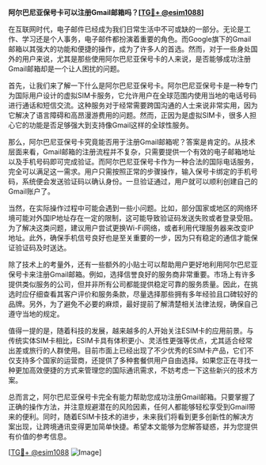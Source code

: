 **阿尔巴尼亚保号卡可以注册Gmail邮箱吗？[[TG💪+ @esim1088](https://t.me/s/esim1088)]**

在互联网时代，电子邮件已经成为我们日常生活中不可或缺的一部分。无论是工作、学习还是个人事务，电子邮件都扮演着重要的角色。而Google旗下的Gmail邮箱以其强大的功能和便捷的操作，成为了许多人的首选。然而，对于一些身处国外的用户来说，尤其是那些使用阿尔巴尼亚保号卡的人来说，是否能够成功注册Gmail邮箱却是一个让人困扰的问题。

首先，让我们来了解一下什么是阿尔巴尼亚保号卡。阿尔巴尼亚保号卡是一种专门为国际用户设计的虚拟SIM卡服务，它允许用户在全球范围内使用当地的电话号码进行通话和短信交流。这种服务对于经常需要跨国沟通的人士来说非常实用，因为它解决了语言障碍和高昂漫游费用的问题。然而，正因为是虚拟SIM卡，很多人担心它的功能是否足够强大到支持像Gmail这样的全球性服务。

那么，阿尔巴尼亚保号卡究竟能否用于注册Gmail邮箱呢？答案是肯定的。从技术层面来看，Gmail邮箱的注册流程并不复杂，只需要提供一个有效的电子邮箱地址以及手机号码即可完成验证。而阿尔巴尼亚保号卡作为一种合法的国际电话服务，完全可以满足这一需求。用户只需按照正常的步骤操作，输入保号卡绑定的手机号码，系统便会发送验证码以确认身份。一旦验证通过，用户就可以顺利创建自己的Gmail账户了。

当然，在实际操作过程中可能会遇到一些小问题。比如，部分国家或地区的网络环境可能对外国IP地址存在一定的限制，这可能导致验证码发送失败或者登录受阻。为了解决这类问题，建议用户尝试更换Wi-Fi网络，或者利用代理服务器来改变IP地址。此外，确保手机信号良好也是至关重要的一步，因为只有稳定的通信才能保证验证码及时送达。

除了技术上的考量外，还有一些额外的小贴士可以帮助用户更好地利用阿尔巴尼亚保号卡来注册Gmail邮箱。例如，选择信誉良好的服务商非常重要。市场上有许多提供类似服务的公司，但并非所有公司都能提供稳定可靠的服务质量。因此，在挑选时应仔细查看其客户评价和服务条款，尽量选择那些拥有多年经验且口碑较好的品牌。另外，为了避免不必要的麻烦，最好提前了解清楚相关法律法规，确保自己遵守当地的规定。

值得一提的是，随着科技的发展，越来越多的人开始关注ESIM卡的应用前景。与传统实体SIM卡相比，ESIM卡具有体积更小、灵活性更强等优点，尤其适合经常出差或旅行的人群使用。目前市面上已经出现了不少优秀的ESIM卡产品，它们不仅支持多个国家的运营商，还提供了多种套餐供用户自由选择。如果您正在寻找一种更加高效便捷的方式来管理您的国际通讯需求，不妨考虑一下这些新兴的技术方案。

总而言之，阿尔巴尼亚保号卡完全有能力帮助您成功注册Gmail邮箱。只要掌握了正确的操作方法，并注意规避潜在的风险因素，任何人都能够轻松享受到Gmail带来的便利。同时，随着ESIM卡技术的进步，未来我们将看到更多创新性的解决方案出现，让跨境通讯变得更加简单快捷。希望本文能够为您解答疑惑，并为您提供有价值的参考信息。

[[TG💪+ @esim1088](https://t.me/s/esim1088) ![Image](https://i.postimg.cc/4NQfJmqS/Snipaste-2025-05-13-00-14-12.png)]